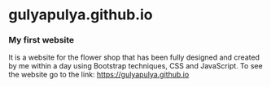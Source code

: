 # gulyapulya.github.io
### My first website

It is a website for the flower shop that has been fully designed and created by me within a day using Bootstrap techniques, CSS and JavaScript. To see the website go to the link: https://gulyapulya.github.io
